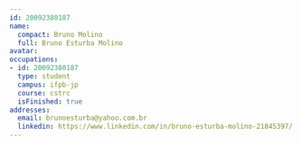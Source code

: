 ```yaml
---
id: 20092380187
name:
  compact: Bruno Molino
  full: Bruno Esturba Molino
avatar:
occupations:
- id: 20092380187
  type: student
  campus: ifpb-jp
  course: cstrc
  isFinished: true
addresses:
  email: brunoesturba@yahoo.com.br
  linkedin: https://www.linkedin.com/in/bruno-esturba-molino-21845397/
---
```

